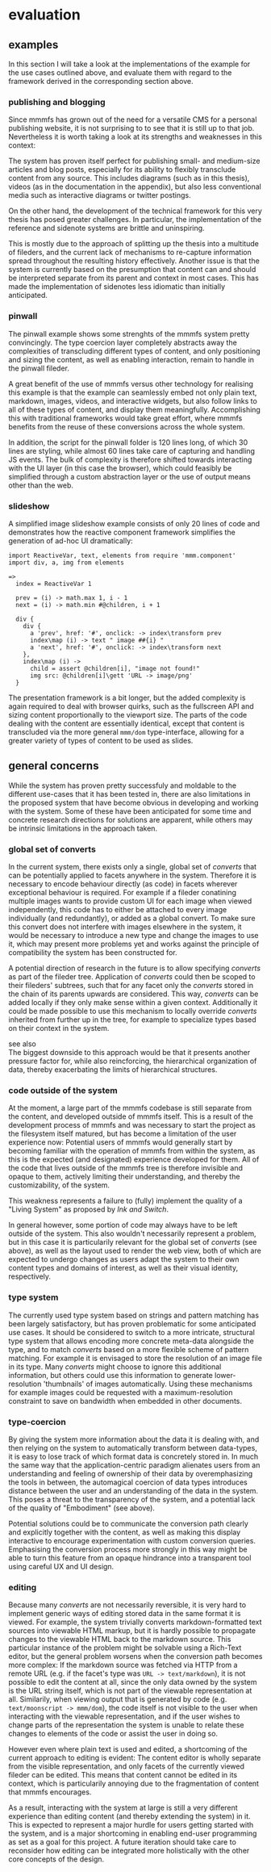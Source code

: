 evaluation
==========

## examples
In this section I will take a look at the implementations of the example for the use cases outlined above,
and evaluate them with regard to the framework derived in the corresponding section above.

### publishing and blogging
Since mmmfs has grown out of the need for a versatile CMS for a personal publishing website, it is not surprising to
to see that it is still up to that job. Nevertheless it is worth taking a look at its strengths and weaknesses in this
context:

The system has proven itself perfect for publishing small- and medium-size articles and blog posts, especially for its
ability to flexibly transclude content from any source. This includes diagrams (such as in this thesis),
videos (as in the documentation in the appendix), but also less conventional media such as
interactive diagrams <mmm-link path="../references/aspect-ratios"></mmm-link> or twitter postings.

On the other hand, the development of the technical framework for this very thesis has posed greater challenges.
In particular, the implementation of the reference and sidenote systems are brittle and uninspiring.

This is mostly due to the approach of splitting up the thesis into a multitude of fileders, and the current lack of
mechanisms to re-capture information spread throughout the resulting history effectively.
Another issue is that the system is currently based on the presumption that content can and should be interpreted
separate from its parent and context in most cases. This has made the implementation of sidenotes less idiomatic
than initially anticipated.

### pinwall
The pinwall example shows some strenghts of the mmmfs system pretty convincingly.
The type coercion layer completely abstracts away the complexities of transcluding different types of content,
and only positioning and sizing the content, as well as enabling interaction, remain to handle in the pinwall fileder.

A great benefit of the use of mmmfs versus other technology for realising this example is that the example can
seamlessly embed not only plain text, markdown, images, videos, and interactive widgets, but also follow links to all
of these types of content, and display them meaningfully. Accomplishing this with traditional frameworks would take
great effort, where mmmfs benefits from the reuse of these conversions across the whole system.

In addition, the script for the pinwall folder is 120 lines long, of which 30 lines are styling, while almost 60 lines
take care of capturing and handling JS events. The bulk of complexity is therefore shifted towards interacting with the
UI layer (in this case the browser), which could feasibly be simplified through a custom abstraction layer or the use of
output means other than the web.

### slideshow
A simplified image slideshow example consists of only 20 lines of code and demonstrates how the reactive component
framework simplifies the generation of ad-hoc UI dramatically:

```moon
import ReactiveVar, text, elements from require 'mmm.component'
import div, a, img from elements

=>
  index = ReactiveVar 1

  prev = (i) -> math.max 1, i - 1
  next = (i) -> math.min #@children, i + 1

  div {
    div {
      a 'prev', href: '#', onclick: -> index\transform prev
      index\map (i) -> text " image ##{i} "
      a 'next', href: '#', onclick: -> index\transform next
    },
    index\map (i) ->
      child = assert @children[i], "image not found!"
      img src: @children[i]\gett 'URL -> image/png'
  }
```

The presentation framework is a bit longer, but the added complexity is again required to deal with browser quirks,
such as the fullscreen API and sizing content proportionally to the viewport size.
The parts of the code dealing with the content are essentially identical, except that content is transcluded via the
more general `mmm/dom` type-interface, allowing for a greater variety of types of content to be used as slides.

## general concerns
While the system has proven pretty successfuly and moldable to the different use-cases that it has been tested in,
there are also limitations in the proposed system that have become obvious in developing and working with the system.
Some of these have been anticipated for some time and concrete research directions for solutions are apparent,
while others may be intrinsic limitations in the approach taken.

### global set of converts
In the current system, there exists only a single, global set of *converts* that can be potentially applied
to facets anywhere in the system.
Therefore it is necessary to encode behaviour directly (as code) in facets wherever exceptional behaviour is required.
For example if a fileder conatining multiple images wants to provide custom UI for each image when viewed independently,
this code has to either be attached to every image individually (and redundantly), or added as a global convert.
To make sure this convert does not interfere with images elsewhere in the system, it would be necessary to introduce
a new type and change the images to use it, which may present more problems yet and works against the principle of
compatibility the system has been constructed for.

A potential direction of research in the future is to allow specifying *converts* as part of the fileder tree.
Application of *converts* could then be scoped to their fileders' subtrees, such that for any facet only the *converts*
stored in the chain of its parents upwards are considered.
This way, *converts* can be added locally if they only make sense within a given context.
Additionally it could be made possible to use this mechanism to locally override *converts* inherited from
further up in the tree, for example to specialize types based on their context in the system.

<div class="sidenote">see also <mmm-embed raw path="../references/alternatives-to-trees"></mmm-embed>
</div>The biggest downside to this approach would be that it  presents another pressure factor for, while also
reincforcing, the hierarchical organization of data, thereby exacerbating the limits of hierarchical structures.

### code outside of the system
At the moment, a large part of the mmmfs codebase is still separate from the content, and developed outside of mmmfs
itself. This is a result of the development process of mmmfs and was necessary to start the project as the filesystem
itself matured, but has become a limitation of the user experience now: Potential users of mmmfs would generally start
by becoming familiar with the operation of mmmfs from within the system, as this is the expected (and designated)
experience developed for them. All of the code that lives outside of the mmmfs tree is therefore invisible and opaque
to them, actively limiting their understanding, and thereby the customizability, of the system.

This weakness represents a failure to (fully) implement the quality of a "Living System" as proposed by
*Ink and Switch*<mmm-link path="../references/inkandswitch"></mmm-link>.

In general however, some portion of code may always have to be left outside of the system.
This also wouldn't necessarily represent a problem, but in this case it is particularily relevant
for the global set of *converts* (see above), as well as the layout used to render the web view, 
both of which are expected to undergo changes as users adapt the system to their own content types and
domains of interest, as well as their visual identity, respectively.

### type system
The currently used type system based on strings and pattern matching has been largely satisfactory,
but has proven problematic for some anticipated use cases.
It should be considered to switch to a more intricate,
structural type system that allows encoding more concrete meta-data alongside the type,
and to match *converts* based on a more flexible scheme of pattern matching.
For example it is envisaged to store the resolution of an image file in its type.
Many *converts* might choose to ignore this additional information,
but others could use this information to generate lower-resolution 'thumbnails' of images automatically.
Using these mechanisms for example images could be requested with a maximum-resolution constraint to save on bandwidth
when embedded in other documents.

### type-coercion
By giving the system more information about the data it is dealing with,
and then relying on the system to automatically transform between data-types,
it is easy to lose track of which format data is concretely stored in.
In much the same way that the application-centric paradigm alienates users from an understanding
and feeling of ownership of their data by overemphasizing the tools in between,
the automagical coercion of data types introduces distance between the user and
an understanding of the data in the system.
This poses a threat to the transparency of the system, and a potential lack of the quality of "Embodiment" (see above).

Potential solutions could be to communicate the conversion path clearly and explicitly together with the content,
as well as making this display interactive to encourage experimentation with custom conversion queries.
Emphasising the conversion process more strongly in this way might be able to turn this feature from an opaque
hindrance into a transparent tool using careful UX and UI design.

### editing
Because many *converts* are not necessarily reversible,
it is very hard to implement generic ways of editing stored data in the same format it is viewed.
For example, the system trivially converts markdown-formatted text sources into viewable HTML markup,
but it is hardly possible to propagate changes to the viewable HTML back to the markdown source.
This particular instance of the problem might be solvable using a Rich-Text editor, but the general problem
worsens when the conversion path becomes more complex:
If the markdown source was fetched via HTTP from a remote URL (e.g. if the facet's type was `URL -> text/markdown`),
it is not possible to edit the content at all, since the only data owned by the system is the URL string itself,
which is not part of the viewable representation at all.
Similarily, when viewing output that is generated by code (e.g. `text/moonscript -> mmm/dom`),
the code itself is not visible to the user when interacting with the viewable representation,
and if the user wishes to change parts of the representation the system is unable to relate these changes to elements
of the code or assist the user in doing so.

However even where plain text is used and edited, a shortcoming of the current approach to editing is evident:
The content editor is wholly separate from the visible representation, and only facets of the currently viewed
fileder can be edited. This means that content cannot be edited in its context, which is particularily annoying
due to the fragmentation of content that mmmfs encourages. 

As a result, interacting with the system at large is still a very different experience than  editing content (and
thereby extending the system) in it. This is expected to represent a major hurdle for users getting started with the
system, and is a major shortcoming in enabling end-user programming as set as a goal for
this project. A future iteration should take care to reconsider how editing can be integrated more holistically
with the other core concepts of the design.
